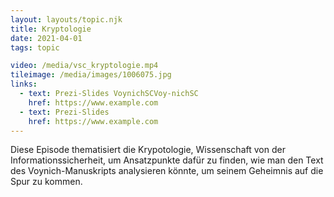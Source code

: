 ```yaml
---
layout: layouts/topic.njk
title: Kryptologie
date: 2021-04-01
tags: topic

video: /media/vsc_kryptologie.mp4
tileimage: /media/images/1006075.jpg
links:
  - text: Prezi-Slides VoynichSCVoy-nichSC
    href: https://www.example.com
  - text: Prezi-Slides
    href: https://www.example.com
---
```


Diese Episode thematisiert die Krypotologie, Wissenschaft von der Informationssicherheit, um Ansatzpunkte dafür zu finden, wie man den Text des Voynich-Manuskripts analysieren könnte, um seinem Geheimnis auf die Spur zu kommen.

